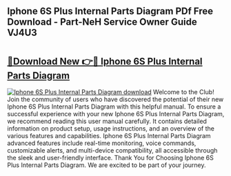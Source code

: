 ## Iphone 6S Plus Internal Parts Diagram PDf Free Download - Part-NeH Service Owner Guide VJ4U3

# <h2><a href="http://dfhplan.blite.top/?on=Iphone+6S+Plus+Internal+Parts+Diagram">🔗Download New 👉🔴 Iphone 6S Plus Internal Parts Diagram</a></h2>

[![Iphone 6S Plus Internal Parts Diagram download](https://i.imgur.com/lujVjoI.png)](http://dfhplan.blite.top/?on=Iphone+6S+Plus+Internal+Parts+Diagram)
Welcome to the Club! Join the community of users who have discovered the potential of their new Iphone 6S Plus Internal Parts Diagram with this helpful manual. To ensure a successful experience with your new Iphone 6S Plus Internal Parts Diagram, we recommend reading this user manual carefully. It contains detailed information on product setup, usage instructions, and an overview of the various features and capabilities. Iphone 6S Plus Internal Parts Diagram advanced features include real-time monitoring, voice commands, customizable alerts, and multi-device compatibility, all accessible through the sleek and user-friendly interface. Thank You for Choosing Iphone 6S Plus Internal Parts Diagram. We are excited to be part of your journey.
